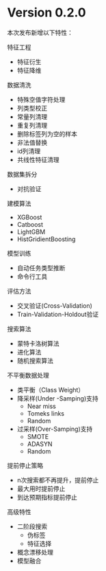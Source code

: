 Version 0.2.0
=====================

本次发布新增以下特性：

特征工程
  - 特征衍生
  - 特征降维

数据清洗
  - 特殊空值字符处理
  - 列类型校正
  - 常量列清理
  - 重复列清理
  - 删除标签列为空的样本
  - 非法值替换
  - id列清理
  - 共线性特征清理

数据集拆分
  - 对抗验证

建模算法
  - XGBoost
  - Catboost
  - LightGBM
  - HistGridientBoosting

模型训练
  - 自动任务类型推断
  - 命令行工具

评估方法
  - 交叉验证(Cross-Validation)
  - Train-Validation-Holdout验证

搜索算法
  - 蒙特卡洛树算法
  - 进化算法
  - 随机搜索算法

不平衡数据处理
  - 类平衡（Class Weight）
  - 降采样(Under -Samping)支持
    - Near miss
    - Tomeks links
    - Random
  - 过采样(Over-Samping)支持
    - SMOTE
    - ADASYN
    - Random

提前停止策略
  - n次搜索都不再提升，提前停止
  - 最大用时提前停止
  - 到达预期指标提前停止

高级特性
  - 二阶段搜索
    * 伪标签
    * 特征选择
  - 概念漂移处理
  - 模型融合
